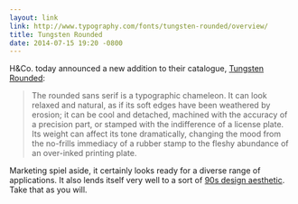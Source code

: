 ```yaml
---
layout: link
link: http://www.typography.com/fonts/tungsten-rounded/overview/
title: Tungsten Rounded
date: 2014-07-15 19:20 -0800
---
```


H&Co. today announced a new addition to their catalogue, [Tungsten Rounded](http://www.typography.com/fonts/tungsten-rounded/overview/):

> The rounded sans serif is a typographic chameleon. It can look relaxed and natural, as if its soft edges have been weathered by erosion; it can be cool and detached, machined with the accuracy of a precision part, or stamped with the indifference of a license plate. Its weight can affect its tone dramatically, changing the mood from the no-frills immediacy of a rubber stamp to the fleshy abundance of an over-inked printing plate.

Marketing spiel aside, it certainly looks ready for a diverse range of applications. It also lends itself very well to a sort of [90s design aesthetic](https://www.google.com/search?q=90s+design&client=safari&rls=en&source=lnms&tbm=isch&sa=X&ei=eOLFU9umGoatyASq4oKACA&ved=0CAgQ_AUoAQ&biw=1304&bih=681). Take that as you will.
